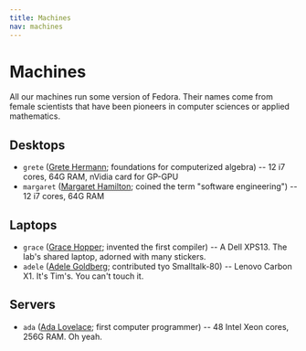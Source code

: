 ```yaml
---
title: Machines
nav: machines
---
```


# Machines

All our machines run some version of Fedora. Their names come from female
scientists that have been pioneers in computer sciences or applied mathematics.

## Desktops

- `grete` ([Grete Hermann][grete]; foundations for computerized algebra) -- 12 i7 cores, 64G RAM, nVidia card for GP-GPU
- `margaret` ([Margaret Hamilton][margaret]; coined the term "software engineering") -- 12 i7 cores, 64G RAM

## Laptops

- `grace` ([Grace Hopper][grace]; invented the first compiler) -- A Dell XPS13. The lab's shared laptop, adorned with many stickers.
- `adele` ([Adele Goldberg][adele]; contributed tyo Smalltalk-80) -- Lenovo Carbon X1. It's Tim's. You can't touch it.

## Servers

- `ada` ([Ada Lovelace][ada]; first computer programmer) -- 48 Intel Xeon cores, 256G RAM. Oh yeah.

[ada]: https://en.wikipedia.org/wiki/Ada_Lovelace
[grace]: https://en.wikipedia.org/wiki/Grace_Hopper
[adele]: https://en.wikipedia.org/wiki/Adele_Goldberg_%28computer_scientist%29
[grete]: https://en.wikipedia.org/wiki/Grete_Hermann
[margaret]: https://en.wikipedia.org/wiki/Margaret_Hamilton_%28scientist%29
